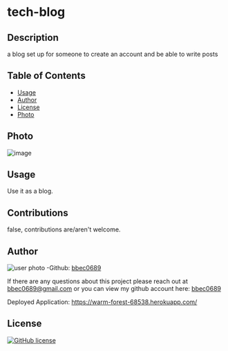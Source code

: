 # tech-blog


## Description
a blog set up for someone to create an account and be able to write posts

## Table of Contents


* [Usage](#usage)
* [Author](#questions)
* [License](#license)
* [Photo](#photo)

## Photo

![image](https://user-images.githubusercontent.com/71798106/114609768-61ffa400-9c5c-11eb-9376-6235406cf0da.png)

## Usage

Use it as a blog.

## Contributions

false, contributions are/aren't welcome.

## Author
![user photo](https://avatars.githubusercontent.com/bbec0689?size=100)
-Github: [bbec0689](https://github.com/bbec0689) 

If there are any questions about this project please reach out at bbec0689@gmail.com or you can view my github account here: [bbec0689](https://github.com/bbec0689)

Deployed Application: https://warm-forest-68538.herokuapp.com/

## License 

[![GitHub license](https://img.shields.io/badge/licenseISC-License-red.svg)](https://shields.io/)
